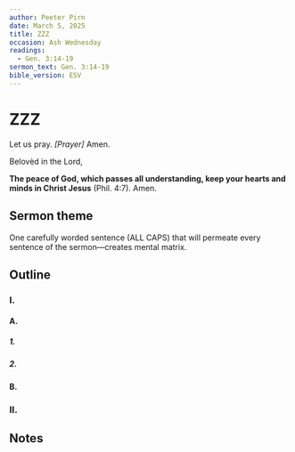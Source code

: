 ```yaml
---
author: Peeter Pirn
date: March 5, 2025
title: ZZZ
occasion: Ash Wednesday
readings:
  - Gen. 3:14-19
sermon_text: Gen. 3:14-19
bible_version: ESV
---
```


# ZZZ

Let us pray. *\[Prayer]*  Amen.

Belovèd in the Lord,

**The peace of God, which passes all understanding, keep your hearts and minds in Christ Jesus** (Phil. 4:7). Amen.

## Sermon theme
One carefully worded sentence (ALL CAPS) that will permeate every sentence of the sermon—creates mental matrix.
## Outline
### I.
#### A.
##### 1.
##### 2.
#### B.
### II.
## Notes